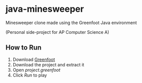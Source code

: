 # java-minesweeper
Minesweeper clone made using the Greenfoot Java environment

(Personal side-project for AP Computer Science A)

## How to Run
1. Download [Greenfoot](https://www.greenfoot.org/download)
2. Download the project and extract it
3. Open *project.greenfoot*
4. Click *Run* to play
